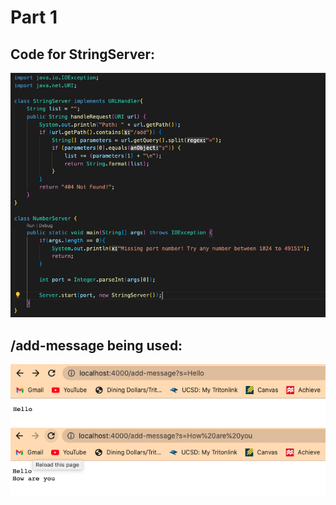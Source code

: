 # Part 1
## Code for StringServer:
![Image](StringServer_Code.png)
## /add-message being used:
![Image](Add_Message(1).png)
![Image](Add_Message(2).png)
